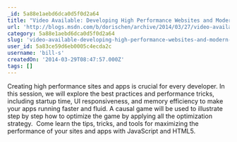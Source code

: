 ```yaml
---
_id: 5a88e1aebd6dca0d5f0d2a64
title: "Video Available: Developing High Performance Websites and Modern Apps with JavaScript and HTML5"
url: 'http://blogs.msdn.com/b/dorischen/archive/2014/03/27/video-available-developing-high-performance-websites-and-modern-apps-with-javascript-and-html5.aspx'
category: 5a88e1aebd6dca0d5f0d2a64
slug: 'video-available-developing-high-performance-websites-and-modern-apps-with-javascript-and-html5'
user_id: 5a83ce59d6eb0005c4ecda2c
username: 'bill-s'
createdOn: '2014-03-29T08:47:57.000Z'
tags: []
---
```


Creating high performance sites and apps is crucial for every developer. In this session, we will explore the best practices and performance tricks, including startup time, UI responsiveness, and memory efficiency to make your apps running faster and fluid. A causal game will be used to illustrate step by step how to optimize the game by applying all the optimization strategy.  Come learn the tips, tricks, and tools for maximizing the performance of your sites and apps with JavaScript and HTML5.
